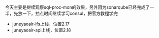 今天主要是继续观察sql-proc-mon的效果，另外因为sonarqube已经完成了一半，先放一下，抽点时间继续学习consul，把官方教程学完

* juneyaoair-ifs上线，位置2.17
* juneyaoair-api上线，位置2.18